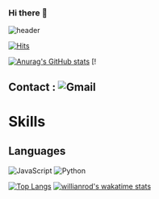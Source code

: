 ### Hi there 👋

<!--
**Blackraven93/Blackraven93** is a ✨ _special_ ✨ repository because its `README.md` (this file) appears on your GitHub profile.

Here are some ideas to get you started:

- 🔭 I’m currently working on ...
- 🌱 I’m currently learning ...
- 👯 I’m looking to collaborate on ...
- 🤔 I’m looking for help with ...
- 💬 Ask me about ...
- 📫 How to reach me: ...
- 😄 Pronouns: ...
- ⚡ Fun fact: ...
-->
![header](https://capsule-render.vercel.app/api?type=waving&color=0:537895,74:09203f&height=300&section=header&text=Raven%20World!&fontSize=50&animation=fadeIn&fontColor=bcbcbc&fontAlign=30)


[![Hits](https://hits.seeyoufarm.com/api/count/incr/badge.svg?url=https%3A%2F%2Fgithub.com%2Fgjbae1212%2Fhit-counter&count_bg=%23212320&title_bg=%23555555&icon=riseup.svg&icon_color=%23E7E7E7&title=visitors&edge_flat=false)](https://hits.seeyoufarm.com)


[![Anurag's GitHub stats](https://github-readme-stats.vercel.app/api?username=Blackraven93&show_icons=true&theme=nord)](https://github.com/anuraghazra/github-readme-stats)  [!

## Contact : ![Gmail](https://img.shields.io/badge/Gmail-Reblackraven@gmail.com-red?style=flat&logo=gmail&logoColor=white&labelColor=red)

# Skills
## Languages
![JavaScript](https://img.shields.io/badge/javascript-%23323330.svg?style=for-the-badge&logo=javascript&logoColor=%23F7DF1E) ![Python](https://img.shields.io/badge/python-3670A0?style=for-the-badge&logo=python&logoColor=%23F7DF1E)

[![Top Langs](https://github-readme-stats.vercel.app/api/top-langs/?username=Blackraven93)](https://github.com/anuraghazra/github-readme-stats)     [![willianrod's wakatime stats](https://github-readme-stats.vercel.app/api/wakatime?username=Blackraven93)](https://github.com/anuraghazra/github-readme-stats)





